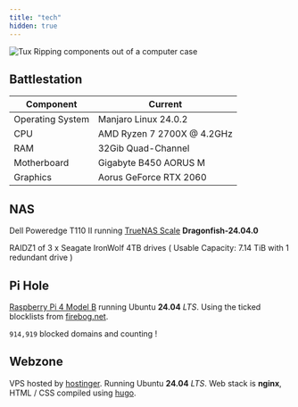 ```yaml
---
title: "tech"
hidden: true
---
```


![Tux Ripping components out of a computer case](/geocities/tux_computer_dig_md_clr.webp)

## Battlestation

| **Component**        | **Current**                     |
|------------------|-----------------------------|
| Operating System | Manjaro Linux 24.0.2        |
| CPU              | AMD Ryzen 7 2700X @ 4.2GHz  |
| RAM              | 32Gib Quad-Channel          |
| Motherboard      | Gigabyte B450 AORUS M       |
| Graphics         | Aorus GeForce RTX 2060      |

## NAS

Dell Poweredge T110 II running [TrueNAS Scale](https://www.truenas.com/truenas-scale/) **Dragonfish-24.04.0**

RAIDZ1 of 3 x Seagate IronWolf 4TB drives ( Usable Capacity: 7.14 TiB with 1 redundant drive )

## Pi Hole

[Raspberry Pi 4 Model B](https://www.raspberrypi.com/products/raspberry-pi-4-model-b/specifications/) running Ubuntu **24.04** *LTS*. Using the ticked blocklists from [firebog.net](https://v.firebog.net/hosts/lists.php?type=tick).

`914,919` blocked domains and counting !

## Webzone

VPS hosted by [hostinger](https://www.hostinger.co.uk/). Running Ubuntu **24.04** *LTS*. Web stack is **nginx**, HTML / CSS compiled using [hugo](https://gohugo.io).